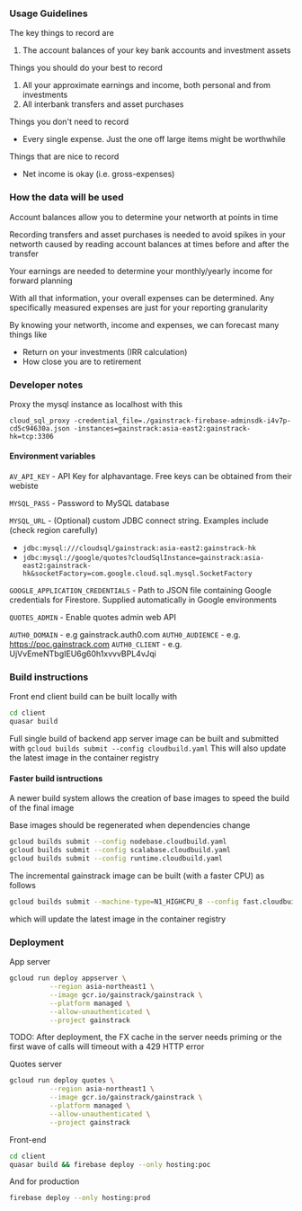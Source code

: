 ### Usage Guidelines

The key things to record are
1. The account balances of your key bank accounts and investment assets

Things you should do your best to record
1. All your approximate earnings and income, both personal and from investments
2. All interbank transfers and asset purchases

Things you don't need to record
- Every single expense. Just the one off large items might be worthwhile

Things that are nice to record
- Net income is okay (i.e. gross-expenses)

### How the data will be used
Account balances allow you to determine your networth at points in time

Recording transfers and asset purchases is needed to avoid spikes in your networth caused by reading account balances at times before and after the transfer

Your earnings are needed to determine your monthly/yearly income for forward planning

With all that information, your overall expenses can be determined. Any specifically measured expenses are just for your reporting granularity

By knowing your networth, income and expenses, we can forecast many things like
* Return on your investments (IRR calculation)
* How close you are to retirement

### Developer notes

Proxy the mysql instance as localhost with this

`cloud_sql_proxy -credential_file=./gainstrack-firebase-adminsdk-i4v7p-cd5c94630a.json -instances=gainstrack:asia-east2:gainstrack-hk=tcp:3306`

#### Environment variables
`AV_API_KEY` - API Key for alphavantage. Free keys can be obtained from their webiste

`MYSQL_PASS` - Password to MySQL database

`MYSQL_URL` - (Optional) custom JDBC connect string. Examples include (check region carefully)
- `jdbc:mysql:///cloudsql/gainstrack:asia-east2:gainstrack-hk`
- `jdbc:mysql://google/quotes?cloudSqlInstance=gainstrack:asia-east2:gainstrack-hk&socketFactory=com.google.cloud.sql.mysql.SocketFactory`

`GOOGLE_APPLICATION_CREDENTIALS` - Path to JSON file containing Google credentials for Firestore. Supplied automatically in Google environments

`QUOTES_ADMIN` - Enable quotes admin web API

`AUTH0_DOMAIN` - e.g gainstrack.auth0.com
`AUTH0_AUDIENCE` - e.g. https://poc.gainstrack.com
`AUTH0_CLIENT` - e.g. UjVvEmeNTbgIEU6g60h1xvvvBPL4vJqi

### Build instructions

Front end client build can be built locally with
```bash
cd client
quasar build
```


Full single build of backend app server image can be built and submitted with
`gcloud builds submit --config cloudbuild.yaml`
This will also update the latest image in the container registry

#### Faster build isntructions
A newer build system allows the creation of base images to speed the build of the final image

Base images should be regenerated when dependencies change
```bash
gcloud builds submit --config nodebase.cloudbuild.yaml
gcloud builds submit --config scalabase.cloudbuild.yaml
gcloud builds submit --config runtime.cloudbuild.yaml
```

The incremental gainstrack image can be built (with a faster CPU) as follows
```bash
gcloud builds submit --machine-type=N1_HIGHCPU_8 --config fast.cloudbuild.yaml
```
which will update the latest image in the container registry

### Deployment

App server
```bash
gcloud run deploy appserver \
          --region asia-northeast1 \
          --image gcr.io/gainstrack/gainstrack \
          --platform managed \
          --allow-unauthenticated \
          --project gainstrack
```
TODO: After deployment, the FX cache in the server needs priming or the first wave of calls will timeout with a 429 HTTP error

Quotes server
```bash
gcloud run deploy quotes \
          --region asia-northeast1 \
          --image gcr.io/gainstrack/gainstrack \
          --platform managed \
          --allow-unauthenticated \
          --project gainstrack
```
Front-end
```bash
cd client
quasar build && firebase deploy --only hosting:poc
```
And for production
```bash
firebase deploy --only hosting:prod
```